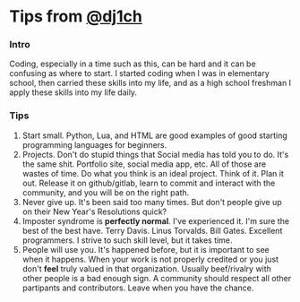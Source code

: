 # Tips from [@dj1ch](https://github.com/dj1ch)

### Intro

Coding, especially in a time such as this, can be hard and it can be confusing as where to start. I started coding when I was in elementary school, then carried these skills into my life, and as a high school freshman I apply these skills into my life daily. 

### Tips
1. Start small. Python, Lua, and HTML are good examples of good starting programming languages for beginners.
2. Projects. Don't do stupid things that Social media has told you to do. It's the same shit. Portfolio site, social media app, etc. All of those are wastes of time. Do what you think is an ideal project. Think of it. Plan it out. Release it on github/gitlab, learn to commit and interact with the community, and you will be on the right path.
3. Never give up. It's been said too many times. But don't people give up on their New Year's Resolutions quick?
4. Imposter syndrome is **perfectly normal**. I've experienced it. I'm sure the best of the best have. Terry Davis. Linus Torvalds. Bill Gates. Excellent programmers. I strive to such skill level, but it takes time.
5. People will use you. It's happened before, but it is important to see when it happens. When your work is not properly credited or you just don't **feel** truly valued in that organization. Usually beef/rivalry with other people is a bad enough sign. A community should respect all other partipants and contributors. Leave when you have the chance. 
